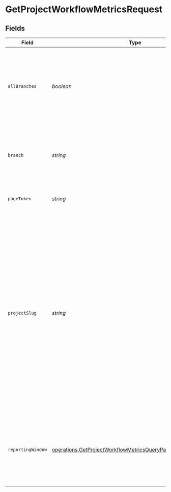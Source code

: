 # GetProjectWorkflowMetricsRequest


## Fields

| Field                                                                                                                                                                                                                                                                                                                               | Type                                                                                                                                                                                                                                                                                                                                | Required                                                                                                                                                                                                                                                                                                                            | Description                                                                                                                                                                                                                                                                                                                         |
| ----------------------------------------------------------------------------------------------------------------------------------------------------------------------------------------------------------------------------------------------------------------------------------------------------------------------------------- | ----------------------------------------------------------------------------------------------------------------------------------------------------------------------------------------------------------------------------------------------------------------------------------------------------------------------------------- | ----------------------------------------------------------------------------------------------------------------------------------------------------------------------------------------------------------------------------------------------------------------------------------------------------------------------------------- | ----------------------------------------------------------------------------------------------------------------------------------------------------------------------------------------------------------------------------------------------------------------------------------------------------------------------------------- |
| `allBranches`                                                                                                                                                                                                                                                                                                                       | *boolean*                                                                                                                                                                                                                                                                                                                           | :heavy_minus_sign:                                                                                                                                                                                                                                                                                                                  | Whether to retrieve data for all branches combined. Use either this parameter OR the branch name parameter.                                                                                                                                                                                                                         |
| `branch`                                                                                                                                                                                                                                                                                                                            | *string*                                                                                                                                                                                                                                                                                                                            | :heavy_minus_sign:                                                                                                                                                                                                                                                                                                                  | The name of a vcs branch. If not passed we will scope the API call to the default branch.                                                                                                                                                                                                                                           |
| `pageToken`                                                                                                                                                                                                                                                                                                                         | *string*                                                                                                                                                                                                                                                                                                                            | :heavy_minus_sign:                                                                                                                                                                                                                                                                                                                  | A token to retrieve the next page of results.                                                                                                                                                                                                                                                                                       |
| `projectSlug`                                                                                                                                                                                                                                                                                                                       | *string*                                                                                                                                                                                                                                                                                                                            | :heavy_check_mark:                                                                                                                                                                                                                                                                                                                  | Project slug in the form `vcs-slug/org-name/repo-name`. The `/` characters may be URL-escaped. For projects that use GitLab or GitHub App, use `circleci` as the `vcs-slug`, replace `org-name` with the organization ID (found in Organization Settings), and replace `repo-name` with the project ID (found in Project Settings). |
| `reportingWindow`                                                                                                                                                                                                                                                                                                                   | [operations.GetProjectWorkflowMetricsQueryParamReportingWindow](../../../sdk/models/operations/getprojectworkflowmetricsqueryparamreportingwindow.md)                                                                                                                                                                               | :heavy_minus_sign:                                                                                                                                                                                                                                                                                                                  | The time window used to calculate summary metrics. If not provided, defaults to last-90-days                                                                                                                                                                                                                                        |